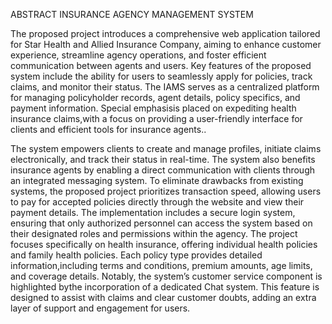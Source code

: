 ABSTRACT INSURANCE AGENCY MANAGEMENT SYSTEM

The proposed project introduces a comprehensive web application tailored for Star Health and Allied Insurance Company, aiming to enhance customer experience, streamline agency operations, and foster efficient communication between agents and users. Key features of the proposed system include the ability for users to seamlessly apply for policies, track claims, and monitor their status. The IAMS serves as a centralized platform for managing policyholder records, agent details, policy specifics, and payment information. Special emphasisis placed on expediting health insurance claims,with a focus on providing a user-friendly interface for clients and efficient tools for insurance agents..

The system empowers clients to create and manage profiles, initiate claims electronically, and track their status in real-time. The system also benefits insurance agents by enabling a direct communication with clients through an integrated messaging system. To eliminate drawbacks from existing systems, the proposed project prioritizes transaction speed, allowing users to pay for accepted policies directly through the website and view their payment details. The implementation includes a secure login system, ensuring that only authorized personnel can access the system based on their designated roles and permissions within the agency. The project focuses specifically on health insurance, offering individual health policies and family health policies. Each policy type provides detailed information,including terms and conditions, premium amounts, age limits, and coverage details. Notably, the system’s customer service component is highlighted bythe incorporation of a dedicated Chat system. This feature is designed to assist with claims and clear customer doubts, adding an extra layer of support and engagement for users.
